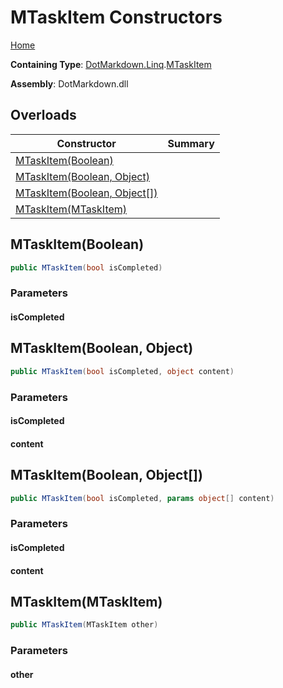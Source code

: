 # MTaskItem Constructors

[Home](../../../../README.md#_top)

**Containing Type**: [DotMarkdown.Linq](../../README.md#_top)\.[MTaskItem](../README.md#_top)

**Assembly**: DotMarkdown\.dll

## Overloads

| Constructor | Summary |
| ----------- | ------- |
| [MTaskItem(Boolean)](#DotMarkdown_Linq_MTaskItem__ctor_System_Boolean_) | |
| [MTaskItem(Boolean, Object)](#DotMarkdown_Linq_MTaskItem__ctor_System_Boolean_System_Object_) | |
| [MTaskItem(Boolean, Object\[\])](#DotMarkdown_Linq_MTaskItem__ctor_System_Boolean_System_Object___) | |
| [MTaskItem(MTaskItem)](#DotMarkdown_Linq_MTaskItem__ctor_DotMarkdown_Linq_MTaskItem_) | |

## MTaskItem\(Boolean\) <a name="DotMarkdown_Linq_MTaskItem__ctor_System_Boolean_"></a>

```csharp
public MTaskItem(bool isCompleted)
```

### Parameters

#### isCompleted

## MTaskItem\(Boolean, Object\) <a name="DotMarkdown_Linq_MTaskItem__ctor_System_Boolean_System_Object_"></a>

```csharp
public MTaskItem(bool isCompleted, object content)
```

### Parameters

#### isCompleted

#### content

## MTaskItem\(Boolean, Object\[\]\) <a name="DotMarkdown_Linq_MTaskItem__ctor_System_Boolean_System_Object___"></a>

```csharp
public MTaskItem(bool isCompleted, params object[] content)
```

### Parameters

#### isCompleted

#### content

## MTaskItem\(MTaskItem\) <a name="DotMarkdown_Linq_MTaskItem__ctor_DotMarkdown_Linq_MTaskItem_"></a>

```csharp
public MTaskItem(MTaskItem other)
```

### Parameters

#### other

